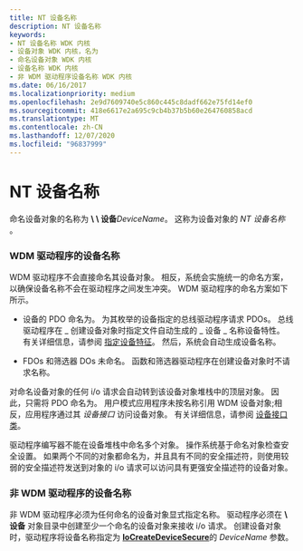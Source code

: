 ```yaml
---
title: NT 设备名称
description: NT 设备名称
keywords:
- NT 设备名称 WDK 内核
- 设备对象 WDK 内核，名为
- 命名设备对象 WDK 内核
- 设备名称 WDK 内核
- 非 WDM 驱动程序设备名称 WDK 内核
ms.date: 06/16/2017
ms.localizationpriority: medium
ms.openlocfilehash: 2e9d7609740e5c860c445c8dadf662e75fd14ef0
ms.sourcegitcommit: 418e6617e2a695c9cb4b37b5b60e264760858acd
ms.translationtype: MT
ms.contentlocale: zh-CN
ms.lasthandoff: 12/07/2020
ms.locfileid: "96837999"
---
```

# <a name="nt-device-names"></a>NT 设备名称





命名设备对象的名称为 **\\ \\ 设备**<em>DeviceName</em>。 这称为设备对象的 *NT 设备名称* 。

### <a name="device-names-for-wdm-drivers"></a>WDM 驱动程序的设备名称

WDM 驱动程序不会直接命名其设备对象。 相反，系统会实施统一的命名方案，以确保设备名称不会在驱动程序之间发生冲突。 WDM 驱动程序的命名方案如下所示。

-   设备的 PDO 命名为。 为其枚举的设备指定的总线驱动程序请求 PDOs。 总线驱动程序在 \_ 创建设备对象时指定文件自动生成的 \_ 设备 \_ 名称设备特性。 有关详细信息，请参阅 [指定设备特征](specifying-device-characteristics.md)。 然后，系统会自动生成设备名称。

-   FDOs 和筛选器 DOs 未命名。 函数和筛选器驱动程序在创建设备对象时不请求名称。

对命名设备对象的任何 i/o 请求会自动转到该设备对象堆栈中的顶层对象。 因此，只需将 PDO 命名为。 用户模式应用程序未按名称引用 WDM 设备对象;相反，应用程序通过其 *设备接口* 访问设备对象。 有关详细信息，请参阅 [设备接口类](../install/overview-of-device-interface-classes.md)。

驱动程序编写器不能在设备堆栈中命名多个对象。 操作系统基于命名对象检查安全设置。 如果两个不同的对象都命名为，并且具有不同的安全描述符，则使用较弱的安全描述符发送到对象的 i/o 请求可以访问具有更强安全描述符的设备对象。

### <a name="device-names-for-non-wdm-drivers"></a>非 WDM 驱动程序的设备名称

非 WDM 驱动程序必须为任何命名的设备对象显式指定名称。 驱动程序必须在 **\\ 设备** 对象目录中创建至少一个命名的设备对象来接收 i/o 请求。 创建设备对象时，驱动程序将设备名称指定为 [**IoCreateDeviceSecure**](/windows-hardware/drivers/ddi/wdmsec/nf-wdmsec-wdmlibiocreatedevicesecure)的 *DeviceName* 参数。

 

